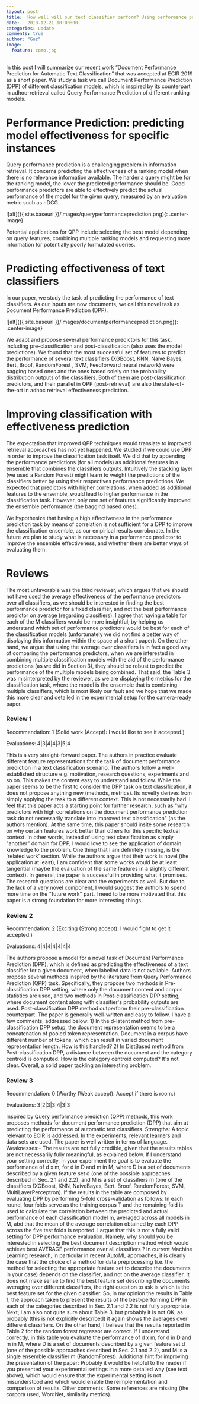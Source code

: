 ```yaml
---
layout: post
title:  How well will our text classifier perform? Using performance prediction to enhance ensembles
date:   2018-12-21 10:00:00
categories: update
comments: true
author: "Guz"
image:
  feature: como.jpg
---
```


<!-- ![alt](/images/image.png){: .center-image}  -->

In this post I will summarize our recent work “Document Performance Prediction for Automatic Text Classification” that was accepted at ECIR 2019 as a short paper. We study a task we call Document Performance Prediction (DPP) of different classification models, which is inspired by its counterpart in adhoc-retrieval called Query Performance Prediction of different ranking models. 

# Performance Prediction: predicting model effectiveness for specific instances
 
Query performance prediction is a challenging problem in information retrieval. It concerns predicting the effectiveness of a ranking model when there is no relevance information available. The harder a query might be for the ranking model, the lower the predicted performance should be. Good performance predictors are able to effectively predict the actual performance of the model for the given query, measured by an evaluation metric such as nDCG.

![alt]({{ site.baseurl }}/images/queryperformanceprediction.png){: .center-image}

Potential applications for QPP include selecting the best model depending on query features, combining multiple ranking models and requesting more information for potentially poorly formulated queries. 

# Predicting effectiveness of text classifiers

In our paper, we study the task of predicting the performance of text classifiers. As our inputs are now documents, we call this novel task as Document Performance Prediction (DPP).

![alt]({{ site.baseurl }}/images/documentperformanceprediction.png){: .center-image}

We adapt and propose several performance predictors for this task, including pre-classification and post-classification (also uses the model predictions). We found that the most successful set of features to predict the performance of several text classifiers (XGBoost, KNN, Naive Bayes, Bert, Broof, RandomForest , SVM, Feedforward neural network) were bagging based ones and the ones based solely on the probability distribution outputs of the classifiers. Both of them are post-classification predictors, and their parallel in QPP (post-retrieval) are also the state-of-the-art in adhoc retrieval effectiveness prediction.

# Improving classification with effectiveness prediction

The expectation that improved QPP techniques would translate to improved retrieval approaches has not yet happened. We studied if we could use DPP in order to improve the classification task itself. We did that by appending the performance predictions (for all models) as additional features in a ensemble that combines the classifiers outputs. Intuitively the stacking layer (we used a Random Forest) might learn to weight the predictions of the classifiers better by using their respectives performance predictions. We expected that predictors with higher correlations, when added as additional features to the ensemble, would lead to higher performance in the classification task. However, only one set of features significantly improved the ensemble performance (the baggind based ones). 

We hypothesize that having a high effectiveness in the performance prediction task by means of correlation is not sufficient for a DPP to improve the classification ensemble, as our empirical results corroborate. In the future we plan to study what is necessary in a performance predictor to improve the ensemble effectiveness, and whether there are better ways of evaluating them.


# Reviews 
The most unfavorable was the third reviewer, which argues that we should not have used the average effectiveness of the performance predictors over all classifiers, as we should be interested in finding the best performance predictor for a fixed classifier, and not the best performance predictor on average (regarding classifiers). I agree that having a table for each of the M classifiers would be more insightful, by helping us understand which set of performance predictors would be best for each of the classification models (unfortunately we did not find a better way of displaying this information within the space of a short paper). On the other hand, we argue that using the average over classifiers is in fact a good way of comparing the performance predictors, when we are interested in combining multiple classification models with the aid of the performance predictions (as we did in Section 3), they should be robust to predict the performance of the multiple models being combined. That said, the Table 3 was misinterpreted by the reviewer, as we are displaying the metrics for the classification task, where the model is the ensemble that is combining multiple classifiers, which is most likely our fault and we hope that we made this more clear and detailed in the experimental setup for the camera-ready paper.

### Review 1

Recommendation: 1 (Solid work (Accept): I would like to see it accepted.)

Evaluations: 4|3|4|4|3|5|4

This is a very straight-forward paper. The authors in practice evaluate different feature representations for the task of document performance prediction in a text classification scenario. The authors follow a well-established structure e.g. motivation, research questions, experiments and so on. This makes the content easy to understand and follow. While the paper seems to be the first to consider the DPP task on text classification, it does not propose anything new (methods, metrics). Its novelty derives from simply applying the task to a different context. This is not necessarily bad. I feel that this paper acts a starting point for further research, such as "why predictors with high correlations on the document performance prediction task do not necessarily translate into improved text classification" (as the authors mention). At the same time, this paper should insite some research on why certain features work better than others for this specific textual context. In other words, instead of using text classification as simply "another" domain for DPP, I would love to see the application of domain knowledge to the problem. One thing that I am definitely missing, is the 'related work' section. While the authors argue that their work is novel (the application at least), I am confident that some works would be at least tangential (maybe the evaluation of the same features in a slightly different context). In general, the paper is successful in providing what it promises. The research questions are clear and the experiments as well. But due to the lack of a very novel component, I would suggest the authors to spend more time on the "future work" part. I need to be more motivated that this paper is a strong foundation for more interesting things.

### Review 2

Recommendation: 2 (Exciting (Strong accept): I would fight to get it accepted.)

Evaluations: 4|4|4|4|4|4|4

The authors propose a model for a novel task of Document Performance Prediction (DPP), which is defined as predicting the effectiveness of a text classifier for a given document, when labelled data is not available.  Authors propose several methods inspired by the literature from Query Performance Prediction (QPP) task. Specifically, they propose two methods in Pre-classification DPP setting, where only the document content and corpus statistics are used, and two methods in Post-classification DPP setting, where document content along with classifier's probability outputs are used. Post-classification DPP method outperform their pre-classification counterpart. The paper is generally well-written and easy to follow. I have a few comments, addressed below: 1) In the d-latent method from pre-classification DPP setup, the document representation seems to be a concatenation of pooled token representation. Document in a corpus have different number of tokens, which can result in varied document representation length. How is this handled? 2) In DistBased method from Post-classification DPP, a distance between the document and the category centroid is computed. How is the category centroid computed? It's not clear. Overall, a solid paper tackling an interesting problem.

### Review 3

Recommendation: 0 (Worthy (Weak accept): Accept if there is room.)

Evaluations: 3|2|3|3|4|3|3

Inspired by Query performance prediction (QPP) methods, this work proposes methods for document performance prediction (DPP) that aim at predicting the performance of automatic text classifiers. Strengths: A topic relevant to ECIR is addressed. In the experiments,  relevant learners and data sets are used. The paper is well written in terms of language. Weaknesses:- The results are not fully credible, given that the results tables are not necessarily fully meaningful, as explained below. If I understand your setting correctly, in your experiment the goal is to evaluate the performance of d x m, for d in D and m in M, where D is a set of documents described by a given feature set d (one of the possible approaches described in Sec. 2.1 and 2.2), and M is a set of classifiers m (one of the classifiers fXGBoost, KNN, NaiveBayes, Bert, Broof, RandomForest, SVM, MultiLayerPerceptron). If the results in the table are composed by evaluating DPP by performing 5-fold cross-validation as follows: In each round, four folds serve as the training corpus T and the remaining fold is used to calculate the correlation between the predicted and actual performance of each classification model m, averaged across all models in M, abd that the mean of the average correlation obtained by each DPP across the five test folds is reported. I argue that this is not a fully valid setting for DPP performance evaluation. Namely, why should you be interested in selecting the best document description method which would achieve best AVERAGE performance over all classifiers ? In current Machine Learning research, in particular in recent AutoML approaches, it is clearly the case that the choice of a method for data preprocessing (i.e. the method for selecting the appropriate feature set to describe the documents in your case) depends on the classifier, and not on the average classifier. It does not make sense to find the best feature set describing the documents averaging over different classifiers, the right question to ask is which is the best feature set for the given classifier. So, in my opinion the results in Table 1, the approach taken to present the results of the best-performing DPP in each of the categories described in Sec. 2.1 and 2.2 is not fully appropriate. Next, I am also not quite sure about Table 3, but probably it is not OK, as probably (this is not explicitly described) it again shows the averages over different classifiers. On the other hand, I believe that the results reported in Table 2 for the random forest regressor are correct. If I understand correctly, in this table you evaluate the performance of d x m, for d in D and m in M, where D is a set of documents described by a given feature set d (one of the possible approaches described in Sec. 2.1 and 2.2), and M is a single ensemble classifier m (RandomForest). Additional hint for improving the presentation of the paper: Probably it would be helpful to the reader if you presented your experimental settings in a more detailed way (see text above), which would ensure that the experimental setting is not misunderstood and which would enable the reimplementation and comparison of results. Other comments: Some references are missing (the corpora used, WordNet, similarity metrics).
